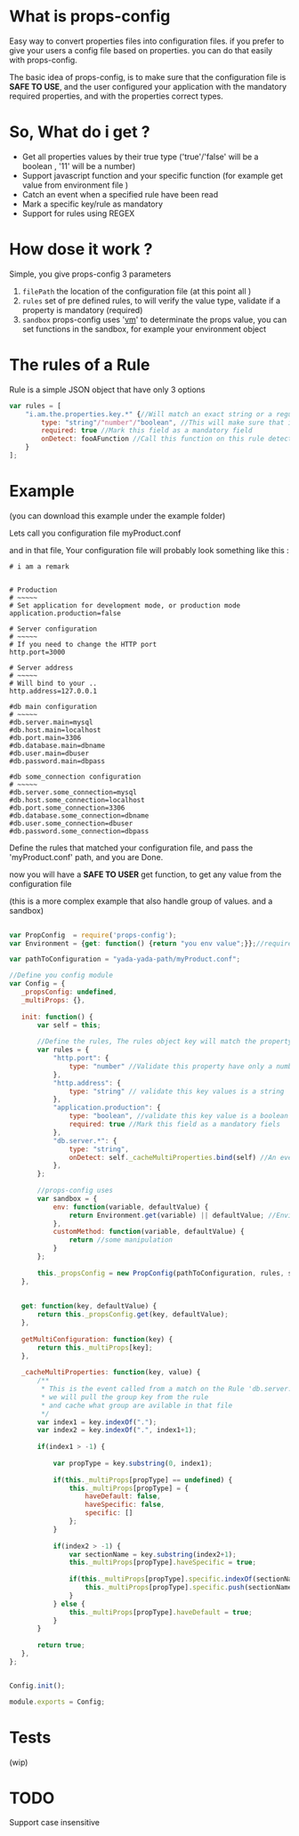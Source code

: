 # What is props-config

Easy way to convert properties files into configuration files.
if you prefer to give your users a config file based on properties.
you can do that easily with props-config.

The basic idea of props-config, is to make sure that the configuration file is **SAFE TO USE**, and the user configured your application with the mandatory required properties, 
and with the properties correct types.


# So, What do i get ?

* Get all properties values by their true type ('true'/'false' will be a boolean , '11' will be a number)
* Support javascript function and your specific function (for example get value from environment file ) 
* Catch an event when a specified rule have been read
* Mark a specific key/rule as mandatory
* Support for rules using REGEX


# How dose it work ?

Simple, you give props-config 3 parameters

1. ```filePath``` the location of the configuration file (at this point all )
2. ```rules``` set of pre defined rules, to will verify the value type, validate if a property is mandatory (required) 
3. ```sandbox``` props-config uses '[vm](https://nodejs.org/api/vm.html)' to determinate the props value, you can set functions in the sandbox, for example your environment object 


# The rules of a Rule 

Rule is a simple JSON object that have only 3 options
```javascript
var rules = [
	"i.am.the.properties.key.*" {//Will match an exact string or a regular expression 
		type: "string"/"number"/"boolean", //This will make sure that if a value was defined, it was with the requested type
		required: true //Mark this field as a mandatory field
		onDetect: fooAFunction //Call this function on this rule detection. if returned false, means an invalid config file
	}
];
```


# Example 

(you can download this example under the example folder)

Lets call you configuration file myProduct.conf

and in that file, Your configuration file will probably look something like this : 

```
# i am a remark


# Production
# ~~~~~
# Set application for development mode, or production mode
application.production=false

# Server configuration
# ~~~~~
# If you need to change the HTTP port
http.port=3000

# Server address
# ~~~~~
# Will bind to your ..
http.address=127.0.0.1

#db main configuration
# ~~~~~ 
#db.server.main=mysql
#db.host.main=localhost
#db.port.main=3306
#db.database.main=dbname
#db.user.main=dbuser
#db.password.main=dbpass

#db some_connection configuration
# ~~~~~ 
#db.server.some_connection=mysql
#db.host.some_connection=localhost
#db.port.some_connection=3306
#db.database.some_connection=dbname
#db.user.some_connection=dbuser
#db.password.some_connection=dbpass

```

Define the rules that matched your configuration file, and pass the 'myProduct.conf' path, and you are Done.

now you will have a **SAFE TO USER** get function, to get any value from the configuration file 

(this is a more complex example that also handle group of values. and a sandbox)

 ```javascript
  
var PropConfig  = require('props-config');
var Environment = {get: function() {return "you env value";}};//require('<path to you env if you have one>/Environment.js');

var pathToConfiguration = "yada-yada-path/myProduct.conf";

//Define you config module 
var Config = {
	_propsConfig: undefined, 
	_multiProps: {},
	
	init: function() {
		var self = this;
		
		//Define the rules, The rules object key will match the property key 
		var rules = {
			"http.port": {
				type: "number" //Validate this property have only a number type, other wise you will get and error
			},
			"http.address": {
				type: "string" // validate this key values is a string
			},
			"application.production": {
				type: "boolean", //validate this key value is a boolean
				required: true //Mark this field as a mandatory fiels
			},
			"db.server.*": {
				type: "string",
				onDetect: self._cacheMultiProperties.bind(self) //An event notifying when use defined some property
			},
		};
		
		//props-config uses 
		var sandbox = {
			env: function(variable, defaultValue) {
				return Environment.get(variable) || defaultValue; //Environment is your environment object
			}, 
			customMethod: function(variable, defaultValue) {
				return //some manipulation 
			}
		};
		
		this._propsConfig = new PropConfig(pathToConfiguration, rules, sandbox);
	}, 
	
	
	get: function(key, defaultValue) {
		return this._propsConfig.get(key, defaultValue);
	},
	
	getMultiConfiguration: function(key) {
		return this._multiProps[key];
	},
	
	_cacheMultiProperties: function(key, value) {
		/**
		 * This is the event called from a match on the Rule 'db.server.*'
		 * we will pull the group key from the rule
		 * and cache what group are avilable in that file 
		 */
		var index1 = key.indexOf(".");
		var index2 = key.indexOf(".", index1+1);
		
		if(index1 > -1) {
			
			var propType = key.substring(0, index1);
			
			if(this._multiProps[propType] == undefined) {
				this._multiProps[propType] = { 
					haveDefault: false,
					haveSpecific: false, 
					specific: []
				};
			}
			
			if(index2 > -1) {
				var sectionName = key.substring(index2+1);
				this._multiProps[propType].haveSpecific = true;
				
				if(this._multiProps[propType].specific.indexOf(sectionName) == -1) {
					this._multiProps[propType].specific.push(sectionName);
				}
			} else {
				this._multiProps[propType].haveDefault = true;
			}
		}
		
		return true;
	},	
};


Config.init();

module.exports = Config;
  ```
  
# Tests 
(wip)

# TODO 
Support case insensitive